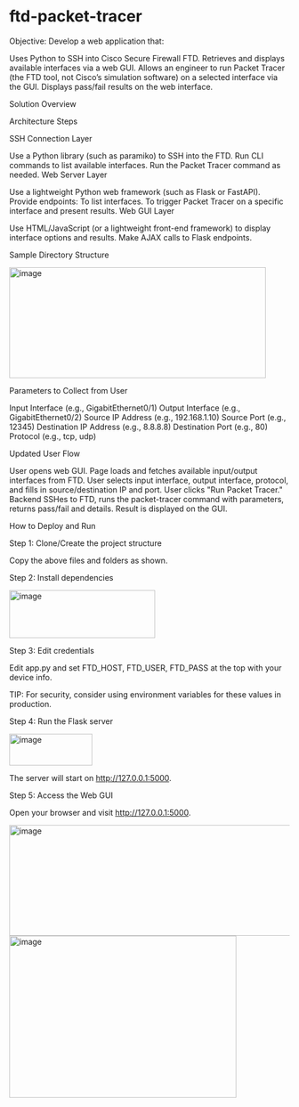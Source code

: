 # ftd-packet-tracer

Objective:
Develop a web application that:

Uses Python to SSH into Cisco Secure Firewall FTD.
Retrieves and displays available interfaces via a web GUI.
Allows an engineer to run Packet Tracer (the FTD tool, not Cisco’s simulation software) on a selected interface via the GUI.
Displays pass/fail results on the web interface.

Solution Overview

Architecture Steps

SSH Connection Layer

Use a Python library (such as paramiko) to SSH into the FTD.
Run CLI commands to list available interfaces.
Run the Packet Tracer command as needed.
Web Server Layer

Use a lightweight Python web framework (such as Flask or FastAPI).
Provide endpoints:
To list interfaces.
To trigger Packet Tracer on a specific interface and present results.
Web GUI Layer

Use HTML/JavaScript (or a lightweight front-end framework) to display interface options and results.
Make AJAX calls to Flask endpoints.

Sample Directory Structure

<img width="461" height="199" alt="image" src="https://github.com/user-attachments/assets/d113eaef-17c6-462a-8b85-52d5f81345f8" />


Parameters to Collect from User

Input Interface (e.g., GigabitEthernet0/1)
Output Interface (e.g., GigabitEthernet0/2)
Source IP Address (e.g., 192.168.1.10)
Source Port (e.g., 12345)
Destination IP Address (e.g., 8.8.8.8)
Destination Port (e.g., 80)
Protocol (e.g., tcp, udp)

Updated User Flow

User opens web GUI.
Page loads and fetches available input/output interfaces from FTD.
User selects input interface, output interface, protocol, and fills in source/destination IP and port.
User clicks "Run Packet Tracer."
Backend SSHes to FTD, runs the packet-tracer command with parameters, returns pass/fail and details.
Result is displayed on the GUI.


How to Deploy and Run

Step 1: Clone/Create the project structure

Copy the above files and folders as shown.


Step 2: Install dependencies

<img width="262" height="86" alt="image" src="https://github.com/user-attachments/assets/7f98fad9-dd5a-470b-b58c-6ca5a3c4a003" />


Step 3: Edit credentials

Edit app.py and set FTD_HOST, FTD_USER, FTD_PASS at the top with your device info.


TIP: For security, consider using environment variables for these values in production.


Step 4: Run the Flask server

<img width="149" height="57" alt="image" src="https://github.com/user-attachments/assets/e56c596d-1552-40be-ac47-8331f985e3b2" />

The server will start on http://127.0.0.1:5000.


Step 5: Access the Web GUI

Open your browser and visit http://127.0.0.1:5000.


<img width="892" height="199" alt="image" src="https://github.com/user-attachments/assets/2efc0976-ddb9-47f2-995b-d03514b01d6e" />


<img width="408" height="291" alt="image" src="https://github.com/user-attachments/assets/5a8594ad-0865-45b2-8d8f-25cfd9c3da5d" />



